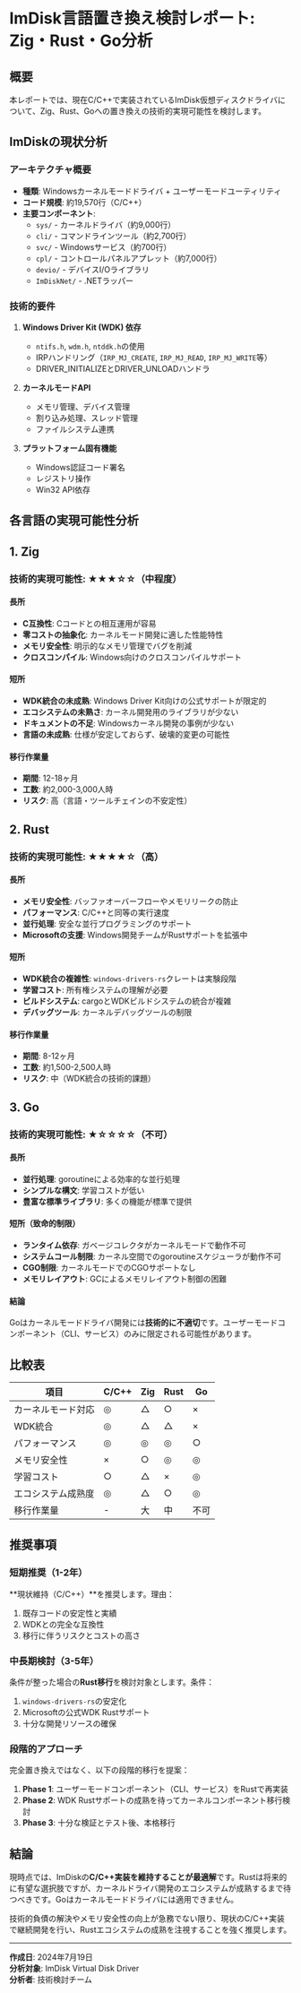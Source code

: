 # ImDisk言語置き換え検討レポート: Zig・Rust・Go分析

## 概要

本レポートでは、現在C/C++で実装されているImDisk仮想ディスクドライバについて、Zig、Rust、Goへの置き換えの技術的実現可能性を検討します。

## ImDiskの現状分析

### アーキテクチャ概要
- **種類**: Windowsカーネルモードドライバ + ユーザーモードユーティリティ
- **コード規模**: 約19,570行（C/C++）
- **主要コンポーネント**:
  - `sys/` - カーネルドライバ（約9,000行）
  - `cli/` - コマンドラインツール（約2,700行）
  - `svc/` - Windowsサービス（約700行）
  - `cpl/` - コントロールパネルアプレット（約7,000行）
  - `devio/` - デバイスI/Oライブラリ
  - `ImDiskNet/` - .NETラッパー

### 技術的要件
1. **Windows Driver Kit (WDK) 依存**
   - `ntifs.h`, `wdm.h`, `ntddk.h`の使用
   - IRPハンドリング（`IRP_MJ_CREATE`, `IRP_MJ_READ`, `IRP_MJ_WRITE`等）
   - DRIVER_INITIALIZEとDRIVER_UNLOADハンドラ

2. **カーネルモードAPI**
   - メモリ管理、デバイス管理
   - 割り込み処理、スレッド管理
   - ファイルシステム連携

3. **プラットフォーム固有機能**
   - Windows認証コード署名
   - レジストリ操作
   - Win32 API依存

## 各言語の実現可能性分析

## 1. Zig

### 技術的実現可能性: ★★★☆☆（中程度）

#### 長所
- **C互換性**: Cコードとの相互運用が容易
- **零コストの抽象化**: カーネルモード開発に適した性能特性
- **メモリ安全性**: 明示的なメモリ管理でバグを削減
- **クロスコンパイル**: Windows向けのクロスコンパイルサポート

#### 短所
- **WDK統合の未成熟**: Windows Driver Kit向けの公式サポートが限定的
- **エコシステムの未熟さ**: カーネル開発用のライブラリが少ない
- **ドキュメントの不足**: Windowsカーネル開発の事例が少ない
- **言語の未成熟**: 仕様が安定しておらず、破壊的変更の可能性

#### 移行作業量
- **期間**: 12-18ヶ月
- **工数**: 約2,000-3,000人時
- **リスク**: 高（言語・ツールチェインの不安定性）

## 2. Rust

### 技術的実現可能性: ★★★★☆（高）

#### 長所
- **メモリ安全性**: バッファオーバーフローやメモリリークの防止
- **パフォーマンス**: C/C++と同等の実行速度
- **並行処理**: 安全な並行プログラミングのサポート
- **Microsoftの支援**: Windows開発チームがRustサポートを拡張中

#### 短所
- **WDK統合の複雑性**: `windows-drivers-rs`クレートは実験段階
- **学習コスト**: 所有権システムの理解が必要
- **ビルドシステム**: cargoとWDKビルドシステムの統合が複雑
- **デバッグツール**: カーネルデバッグツールの制限

#### 移行作業量
- **期間**: 8-12ヶ月
- **工数**: 約1,500-2,500人時
- **リスク**: 中（WDK統合の技術的課題）

## 3. Go

### 技術的実現可能性: ★☆☆☆☆（不可）

#### 長所
- **並行処理**: goroutineによる効率的な並行処理
- **シンプルな構文**: 学習コストが低い
- **豊富な標準ライブラリ**: 多くの機能が標準で提供

#### 短所（致命的制限）
- **ランタイム依存**: ガベージコレクタがカーネルモードで動作不可
- **システムコール制限**: カーネル空間でのgoroutineスケジューラが動作不可
- **CGO制限**: カーネルモードでのCGOサポートなし
- **メモリレイアウト**: GCによるメモリレイアウト制御の困難

#### 結論
Goはカーネルモードドライバ開発には**技術的に不適切**です。ユーザーモードコンポーネント（CLI、サービス）のみに限定される可能性があります。

## 比較表

| 項目 | C/C++ | Zig | Rust | Go |
|------|-------|-----|------|-----|
| カーネルモード対応 | ◎ | △ | ○ | × |
| WDK統合 | ◎ | △ | △ | × |
| パフォーマンス | ◎ | ◎ | ◎ | ○ |
| メモリ安全性 | × | ○ | ◎ | ◎ |
| 学習コスト | ○ | △ | × | ◎ |
| エコシステム成熟度 | ◎ | △ | ○ | ◎ |
| 移行作業量 | - | 大 | 中 | 不可 |

## 推奨事項

### 短期推奨（1-2年）
**現状維持（C/C++）**を推奨します。理由：
1. 既存コードの安定性と実績
2. WDKとの完全な互換性
3. 移行に伴うリスクとコストの高さ

### 中長期検討（3-5年）
条件が整った場合の**Rust移行**を検討対象とします。条件：
1. `windows-drivers-rs`の安定化
2. Microsoftの公式WDK Rustサポート
3. 十分な開発リソースの確保

### 段階的アプローチ
完全置き換えではなく、以下の段階的移行を提案：
1. **Phase 1**: ユーザーモードコンポーネント（CLI、サービス）をRustで再実装
2. **Phase 2**: WDK Rustサポートの成熟を待ってカーネルコンポーネント移行検討
3. **Phase 3**: 十分な検証とテスト後、本格移行

## 結論

現時点では、ImDiskの**C/C++実装を維持することが最適解**です。Rustは将来的に有望な選択肢ですが、カーネルドライバ開発のエコシステムが成熟するまで待つべきです。Goはカーネルモードドライバには適用できません。

技術的負債の解決やメモリ安全性の向上が急務でない限り、現状のC/C++実装で継続開発を行い、Rustエコシステムの成熟を注視することを強く推奨します。

---
**作成日**: 2024年7月19日  
**分析対象**: ImDisk Virtual Disk Driver  
**分析者**: 技術検討チーム
